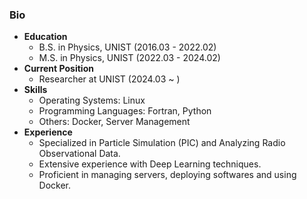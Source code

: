 ### Bio
- **Education**
  - B.S. in Physics, UNIST (2016.03 - 2022.02)
  - M.S. in Physics, UNIST (2022.03 - 2024.02)
- **Current Position**
  - Researcher at UNIST (2024.03 ~ )
- **Skills**
  - Operating Systems: Linux
  - Programming Languages: Fortran, Python
  - Others: Docker, Server Management
- **Experience**
  - Specialized in Particle Simulation (PIC) and Analyzing Radio Observational Data.
  - Extensive experience with Deep Learning techniques.
  - Proficient in managing servers, deploying softwares and using Docker.
